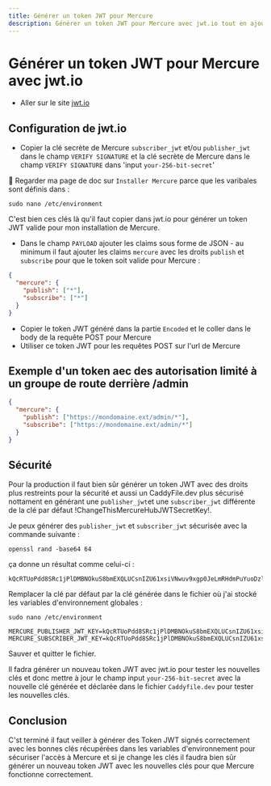 ```yaml
---
title: Générer un token JWT pour Mercure
description: Générer un token JWT pour Mercure avec jwt.io tout en ajoutant des claims pour spécifier les droits de l'utilisateur...
---
```


# Générer un token JWT pour Mercure avec jwt.io

- Aller sur le site [jwt.io](https://jwt.io/)

## Configuration de jwt.io

- Copier la clé secrète de Mercure `subscriber_jwt` et/ou `publisher_jwt` dans le champ `VERIFY SIGNATURE` et la clé secrète de Mercure dans le champ `VERIFY SIGNATURE` dans 'input `your-256-bit-secret`'

🚩 Regarder ma page de doc sur `Installer Mercure` parce que les varibales sont définis dans :

```shell
sudo nano /etc/environment
```

C'est bien ces clés là qu'il faut copier dans jwt.io pour générer un token JWT valide pour mon installation de Mercure.

- Dans le champ `PAYLOAD` ajouter les claims sous forme de JSON - au minimum il faut ajouter les claims `mercure` avec les droits `publish` et `subscribe` pour que le token soit valide pour Mercure :

```json
{
  "mercure": {
    "publish": ["*"],
    "subscribe": ["*"]
  }
}
```

- Copier le token JWT généré dans la partie `Encoded` et le coller dans le body de la requête POST pour Mercure
- Utiliser ce token JWT pour les requêtes POST sur l'url de Mercure

## Exemple d'un token aec des autorisation limité à un groupe de route derrière /admin

```json
{
  "mercure": {
    "publish": ["https://mondomaine.ext/admin/*"],
    "subscribe": ["https://mondomaine.ext/admin/*"]
  }
}
```

## Sécurité 

Pour la production il faut bien sûr générer un token JWT avec des droits plus restreints pour la sécurité et aussi un CaddyFile.dev plus sécurisé nottament en générant une
`publisher_jwt`et une `subscriber_jwt` différente de la clé par défaut !ChangeThisMercureHubJWTSecretKey!. 

Je peux générer des `publisher_jwt` et `subscriber_jwt` sécurisée avec la commande suivante :

```shell
openssl rand -base64 64
```

ça donne un résultat comme celui-ci :

```shell
kQcRTUoPdd8SRc1jPlDMBNOkuS8bmEXQLUCsnIZU61xsiVNwuv9xgp0JeLmRHdmPuYuoDzl3QDtSJd1Sn+Pe8w==
```

Remplacer la clé par défaut par la clé générée dans le fichier où j'ai stocké les variables d'environnement globales :

```shell
sudo nano /etc/environment
```

```shell
MERCURE_PUBLISHER_JWT_KEY=kQcRTUoPdd8SRc1jPlDMBNOkuS8bmEXQLUCsnIZU61xsiVNwuv9xgp0JeLmRHdmPuYuoDzl3QDtSJd1Sn+Pe8w==
MERCURE_SUBSCRIBER_JWT_KEY=kQcRTUoPdd8SRc1jPlDMBNOkuS8bmEXQLUCsnIZU61xsiVNwuv9xgp0JeLmRHdmPuYuoDzl3QDtSJd1Sn+Pe8w==
```

Sauver et quitter le fichier.

Il fadra générer un nouveau token JWT avec jwt.io pour tester les nouvelles clés et donc mettre à jour le champ input `your-256-bit-secret` avec la nouvelle clé générée et déclarée dans le fichier `Caddyfile.dev` pour tester les nouvelles clés.

## Conclusion

C'st terminé il faut veiller à générer des Token JWT signés correctement avec les bonnes clés récupérées dans les variables d'environnement pour sécuriser l'accès à Mercure et si je change les clés il faudra bien sûr générer un nouveau token JWT avec les nouvelles clés pour que Mercure fonctionne correctement.